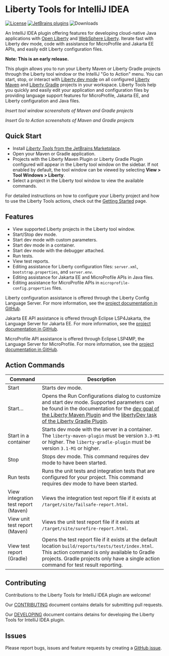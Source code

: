 # Liberty Tools for IntelliJ IDEA

[plugin-repo]: https://plugins.jetbrains.com/plugin/14856-liberty-tools

[plugin-version-svg]: https://img.shields.io/jetbrains/plugin/v/14856-liberty-tools.svg

[![License](https://img.shields.io/badge/License-EPL%202.0-red.svg?label=license&logo=eclipse)](https://www.eclipse.org/legal/epl-2.0/)
[![JetBrains plugins][plugin-version-svg]][plugin-repo]
![Downloads](https://img.shields.io/jetbrains/plugin/d/14856-liberty-tools)

An IntelliJ IDEA plugin offering features for developing cloud-native Java applications with [Open Liberty](https://openliberty.io/) and [WebSphere Liberty](https://www.ibm.com/products/websphere-liberty). Iterate fast with Liberty dev mode, code with assistance for MicroProfile and Jakarta EE APIs, and easily edit Liberty configuration files.

**Note: This is an early release.**

This plugin allows you to run your Liberty Maven or Liberty Gradle projects through the Liberty tool window or the IntelliJ "Go to Action" menu. You can start, stop, or interact with [Liberty dev mode](https://openliberty.io/docs/latest/development-mode.html) on all configured [Liberty Maven](https://github.com/OpenLiberty/ci.maven/blob/master/docs/dev.md#dev) and [Liberty Gradle](https://github.com/OpenLiberty/ci.gradle/blob/master/docs/libertyDev.md) projects in your workspace. Liberty Tools help you quickly and easily edit your application and configuration files by providing language support features for MicroProfile, Jakarta EE, and Liberty configuration and Java files.

_Insert tool window screenshots of Maven and Gradle projects_

_Insert Go to Action screenshots of Maven and Gradle projects_

## Quick Start

- Install [_Liberty Tools_ from the JetBrains Marketplace](https://plugins.jetbrains.com/plugin/14856-liberty-tools).
- Open your Maven or Gradle application.
- Projects with the Liberty Maven Plugin or Liberty Gradle Plugin configured will appear in the Liberty tool window on
  the sidebar. If not enabled by default, the tool window can be viewed by selecting **View > Tool Windows > Liberty**.
- Select a project in the Liberty tool window to view the available commands.

For detailed instructions on how to configure your Liberty project and how to use the Liberty Tools
actions, check out the [Getting Started](docs/GettingStarted.md) page.

## Features

- View supported Liberty projects in the Liberty tool window.
- Start/Stop dev mode.
- Start dev mode with custom parameters.
- Start dev mode in a container.
- Start dev mode with the debugger attached.
- Run tests.
- View test reports.
- Editing assistance for Liberty configuration files: `server.xml`, `bootstrap.properties`, and `server.env`.
- Editing assistance for Jakarta EE and MicroProfile APIs in Java files.
- Editing assistance for MicroProfile APIs in `microprofile-config.properties` files.

Liberty configuration assistance is offered through the Liberty Config Language Server. For more information, see the [project documentation in GitHub](https://github.com/OpenLiberty/liberty-language-server#liberty-config-language-server).

Jakarta EE API assistance is offered through Eclipse LSP4Jakarta, the Language Server for Jakarta EE. For more information, see the [project documentation in GitHub](https://github.com/eclipse/lsp4jakarta#eclipse-lsp4jakarta).

MicroProfile API assistance is offered through Eclipse LSP4MP, the Language Server for MicroProfile. For more information, see the [project documentation in GitHub](https://github.com/eclipse/lsp4mp#eclipse-lsp4mp---language-server-for-microprofile).

## Action Commands

| Command                              | Description                                                                                                                                                                                                                                                                                                                                                                                                               |
|--------------------------------------|---------------------------------------------------------------------------------------------------------------------------------------------------------------------------------------------------------------------------------------------------------------------------------------------------------------------------------------------------------------------------------------------------------------------------|
| Start                                | Starts dev mode.                                                                                                                                                                                                                                                                                                                                                                                                          |
| Start…                               | Opens the Run Configurations dialog to customize and start dev mode. Supported parameters can be found in the documentation for the [dev goal of the Liberty Maven Plugin](https://github.com/OpenLiberty/ci.maven/blob/master/docs/dev.md#additional-parameters) and the [libertyDev task of the Liberty Gradle Plugin](https://github.com/OpenLiberty/ci.gradle/blob/master/docs/libertyDev.md#command-line-parameters). |
| Start in a container                 | Starts dev mode with the server in a container. The `liberty-maven-plugin` must be version `3.3-M1` or higher. The `liberty-gradle-plugin` must be version `3.1-M1` or higher.                                                                                                                                                                                                                                            
| Stop                                 | Stops dev mode. This command requires dev mode to have been started.                                                                                                                                                                                                                                                                                                                                                                                                          |
| Run tests                            | Runs the unit tests and integration tests that are configured for your project. This command requires dev mode to have been started.                                                                                                                                                                                                                                                                               |
| View integration test report (Maven) | Views the integration test report file if it exists at `/target/site/failsafe-report.html`.                                                                                                                                                                                                                                                                                                                               |
| View unit test report (Maven)        | Views the unit test report file if it exists at `/target/site/surefire-report.html`.                                                                                                                                                                                                                                                                                                                                      |
| View test report (Gradle)            | Opens the test report file if it exists at the default location `build/reports/tests/test/index.html`. This action command is only available to Gradle projects. Gradle projects only have a single action command for test result reporting.                                                                                                                                                                             |

## Contributing

Contributions to the Liberty Tools for IntelliJ IDEA plugin are welcome!

Our [CONTRIBUTING](CONTRIBUTING.md) document contains details for submitting pull requests.

Our [DEVELOPING](DEVELOPING.md) document contains detains for developing the Liberty Tools for IntelliJ IDEA plugin.

## Issues

Please report bugs, issues and feature requests by creating
a [GitHub issue](https://github.com/OpenLiberty/liberty-tools-intellij/issues).